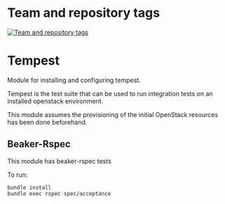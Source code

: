 Team and repository tags
========================

[![Team and repository tags](https://governance.openstack.org/tc/badges/puppet-tempest.svg)](https://governance.openstack.org/tc/reference/tags/index.html)

<!-- Change things from this point on -->

Tempest
=======

Module for installing and configuring tempest.

Tempest is the test suite that can be used to run integration
tests on an installed openstack environment.

This module assumes the provisioning of the initial OpenStack
resources has been done beforehand.

Beaker-Rspec
------------

This module has beaker-rspec tests

To run:

```shell
bundle install
bundle exec rspec spec/acceptance
```
